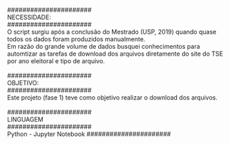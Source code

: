 ######################
</br>
NECESSIDADE:
</br>
######################
</br>
O script surgiu após a conclusão do Mestrado (USP, 2019) quando quase todos os dados foram produzidos manualmente. <br>
Em razão do grande volume de dados busquei conhecimentos para automtizar as tarefas de download dos arquivos diretamente do site do TSE por ano eleitoral e tipo de arquivo.
</br>
</br>
######################
</br>
OBJETIVO:
</br>
######################
</br>
Este projeto (fase 1) teve como objetivo realizar o download dos arquivos.
</br>
</br>
######################
</br>
LINGUAGEM
</br>
######################
</br>
Python - Jupyter Notebook
######################
</br>
</br>